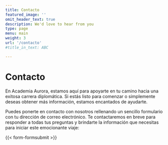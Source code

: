 ```yaml
---
title: Contacto
featured_image: ''
omit_header_text: true
description: We'd love to hear from you
type: page
menu: main
weight: 3
url: '/contacto'
#title_in_text: ABC

---
```


# Contacto

En Academia Aurora, estamos aquí para apoyarte en tu camino hacia una exitosa carrera diplomática. Si estás listo para comenzar o simplemente deseas obtener más información, estamos encantados de ayudarte.

Puedes ponerte en contacto con nosotros rellenando un sencillo formulario con tu dirección de correo electrónico. Te contactaremos en breve para responder a todas tus preguntas y brindarte la información que necesitas para iniciar este emocionante viaje:


{{< form-formsubmit >}}

<!-- {{< form-contact action="https://example.com"  >}} -->



